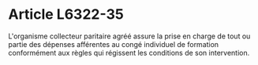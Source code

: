 # Article L6322-35

L'organisme collecteur paritaire agréé assure la prise en charge de tout ou partie des dépenses afférentes au congé individuel de formation conformément aux règles qui régissent les conditions de son intervention.